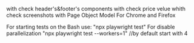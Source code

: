 with check header's&footer's components
with check price velue
whith check screenshots
with Page Object Model
For Chrome and Firefox

For starting tests on the Bash use:
    "npx playwright test"
For disable parallelization
    "npx playwright test --workers=1"  //by default start with 4